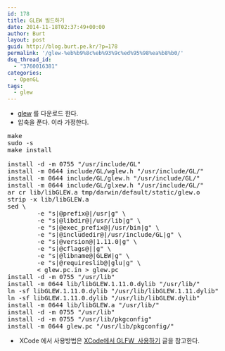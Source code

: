 ```yaml
---
id: 178
title: GLEW 빌드하기
date: 2014-11-18T02:37:49+00:00
author: Burt
layout: post
guid: http://blog.burt.pe.kr/?p=178
permalink: '/glew-%eb%b9%8c%eb%93%9c%ed%95%98%ea%b8%b0/'
dsq_thread_id:
  - "3760016381"
categories:
  - OpenGL
tags:
  - glew
---
```

  * [glew](http://glew.sourceforge.net/index.html) 를 다운로드 한다.
  * 압축을 푼다. <glew-root-dir> 이라 가정한다.

<!--more-->

<pre class="lang:default mark:6-8,23-25 decode:true">make
sudo -s
make install

install -d -m 0755 "/usr/include/GL"
install -m 0644 include/GL/wglew.h "/usr/include/GL/"
install -m 0644 include/GL/glew.h "/usr/include/GL/"
install -m 0644 include/GL/glxew.h "/usr/include/GL/"
ar cr lib/libGLEW.a tmp/darwin/default/static/glew.o
strip -x lib/libGLEW.a
sed \
		-e "s|@prefix@|/usr|g" \
		-e "s|@libdir@|/usr/lib|g" \
		-e "s|@exec_prefix@|/usr/bin|g" \
		-e "s|@includedir@|/usr/include/GL|g" \
		-e "s|@version@|1.11.0|g" \
		-e "s|@cflags@||g" \
		-e "s|@libname@|GLEW|g" \
		-e "s|@requireslib@|glu|g" \
		&lt; glew.pc.in &gt; glew.pc
install -d -m 0755 "/usr/lib"
install -m 0644 lib/libGLEW.1.11.0.dylib "/usr/lib/"
ln -sf libGLEW.1.11.0.dylib "/usr/lib/libGLEW.1.11.dylib"
ln -sf libGLEW.1.11.0.dylib "/usr/lib/libGLEW.dylib"
install -m 0644 lib/libGLEW.a "/usr/lib/"
install -d -m 0755 "/usr/lib"
install -d -m 0755 "/usr/lib/pkgconfig"
install -m 0644 glew.pc "/usr/lib/pkgconfig/"</pre>

  *  XCode 에서 사용방법은 [XCode에서 GLFW  사용하기](http://blog.burt.pe.kr/xcode-%EC%97%90%EC%84%9C-glfw-%EC%82%AC%EC%9A%A9%ED%95%98%EA%B8%B0/%20) 글을 참고한다.